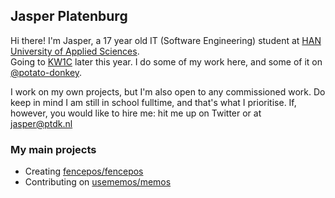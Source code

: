 ## Jasper Platenburg

Hi there! I'm Jasper, a 17 year old IT (Software Engineering) student at [HAN University of Applied Sciences](https://www.han.nl/).  
Going to [KW1C](https://www.kw1c.nl/) later this year.
I do some of my work here, and some of it on [@potato-donkey](https://github.com/potato-donkey).

I work on my own projects, but I'm also open to any commissioned work. Do keep in mind I am still in school fulltime, and that's what I prioritise.
If, however, you would like to hire me: hit me up on Twitter or at jasper@ptdk.nl

### My main projects
- Creating [fencepos/fencepos](https://github.com/fencepos/fencepos)
- Contributing on [usememos/memos](https://github.com/usememos/memos)
